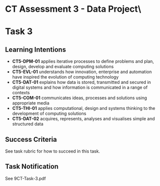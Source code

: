 # CT Assessment 3 - Data Project\


# Task 3

## Learning Intentions

* **CT5-DPM-01** applies iterative processes to define problems and plan, design, develop and evaluate computing solutions
* **CT5-EVL-01** understands how innovation, enterprise and automation have inspired the evolution of computing technology
* **CT5-DAT-01** explains how data is stored, transmitted and secured in digital systems and how information is communicated in a range of contexts
* **CT5-COM-01** communicates ideas, processes and solutions using appropriate media
* **CT5-THI-01** applies computational, design and systems thinking to the development of computing solutions
* **CT5-DAT-02** acquires, represents, analyses and visualises simple and structured data

## Success Criteria

See task rubric for how to succeed in this task.

## Task Notification
See 9CT-Task-3.pdf
